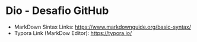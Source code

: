 # Dio - Desafio GitHub
- MarkDown Sintax Links: https://www.markdownguide.org/basic-syntax/
- Typora Link (MarkDow Editor): https://typora.io/
